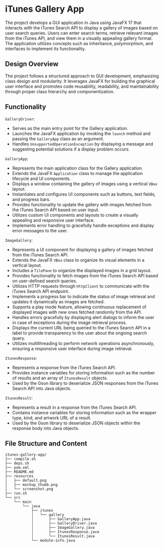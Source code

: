 # iTunes Gallery App
The project develops a GUI application in Java using JavaFX 17 that interacts with the iTunes Search API to display a gallery of images based on user search queries. Users can enter search terms, retrieve relevant images from the iTunes API, and view them in a visually appealing gallery format. The application utilizes concepts such as inheritance, polymorphism, and interfaces to implement its functionality.

## Design Overview
The project follows a structured approach to GUI development, emphasizing class design and modularity. It leverages JavaFX for building the graphical user interface and promotes code reusability, readability, and maintainability through proper class hierarchy and componentization.

## Functionality
`GalleryDriver`:
- Serves as the main entry point for the Gallery application.
- Launches the JavaFX application by invoking the `launch` method and passing the `GalleryApp` class as an argument.
- Handles `UnsupportedOperationException` by displaying a message and suggesting potential solutions if a display problem occurs.

`GalleryApp`:
- Represents the main application class for the Gallery application.
- Extends the JavaFX `Application` class to manage the application lifecycle and UI components.
- Displays a window containing the gallery of images using a vertical `VBox` layout.
- Instantiates and configures UI components such as buttons, text fields, and progress bars.
- Provides functionality to update the gallery with images fetched from the iTunes Search API based on user input.
- Utilizes custom UI components and layouts to create a visually appealing and responsive user interface.
- Implements error handling to gracefully handle exceptions and display error messages to the user.

`ImageGallery`:
- Represents a UI component for displaying a gallery of images fetched from the iTunes Search API.
- Extends the JavaFX `VBox` class to organize its visual elements in a vertical layout.
- Includes a `TilePane` to organize the displayed images in a grid layout.
- Provides functionality to fetch images from the iTunes Search API based on user-defined search queries.
- Utilizes HTTP requests through `HttpClient` to communicate with the iTunes Search API endpoint.
- Implements a progress bar to indicate the status of image retrieval and updates it dynamically as images are fetched.
- Supports a play mode feature, allowing continuous replacement of displayed images with new ones fetched randomly from the API.
- Handles errors gracefully by displaying alert dialogs to inform the user in case of exceptions during the image retrieval process.
- Displays the current URL being queried to the iTunes Search API in a label to provide transparency to the user about the ongoing search query.
- Utilizes multithreading to perform network operations asynchronously, ensuring a responsive user interface during image retrieval.

`ItunesResponse`:
- Represents a response from the iTunes Search API.
- Provides instance variables for storing information such as the number of results and an array of `ItunesResult` objects.
- Used by the Gson library to deserialize JSON responses from the iTunes Search API into Java objects.

`ItunesResult`:
- Represents a result in a response from the iTunes Search API.
- Contains instance variables for storing information such as the wrapper type, kind, and artwork URL of a result.
- Used by the Gson library to deserialize JSON objects within the response body into Java objects.

## File Structure and Content
```
itunes-gallery-app/
├── compile.sh
├── deps.sh
├── pom.xml
├── README.md
├── resources
│   ├── default.png
│   ├── mockup_thumb.png
│   └── screenshot.png
├── run.sh
└── src
    └── main
        └── java
            ├── itunes
            │   └── gallery
            │       ├── GalleryApp.java
            │       ├── GalleryDriver.java
            │       ├── ImageGallery.java
            │       ├── ItunesResponse.java
            │       └── ItunesResult.java
            └── module-info.java
```
